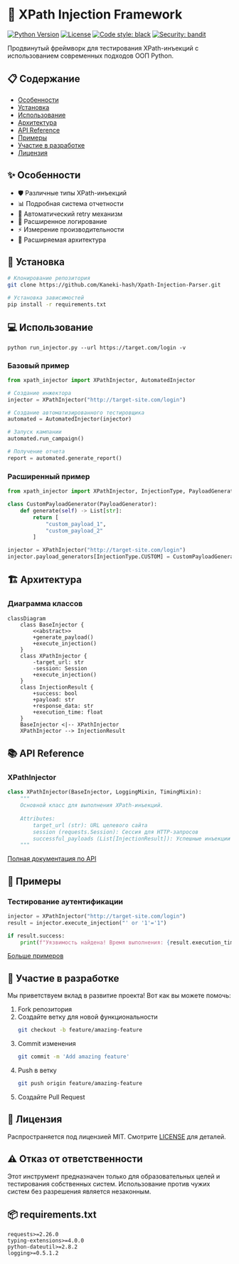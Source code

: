 # 🐍 XPath Injection Framework

[![Python Version](https://img.shields.io/badge/python-3.9%2B-blue.svg)](https://www.python.org/downloads/)
[![License](https://img.shields.io/badge/license-MIT-green.svg)](LICENSE)
[![Code style: black](https://img.shields.io/badge/code%20style-black-000000.svg)](https://github.com/psf/black)
[![Security: bandit](https://img.shields.io/badge/security-bandit-yellow.svg)](https://github.com/PyCQA/bandit)

Продвинутый фреймворк для тестирования XPath-инъекций с использованием современных подходов ООП Python.

## 📋 Содержание

- [Особенности](#особенности)
- [Установка](#установка)
- [Использование](#использование)
- [Архитектура](#архитектура)
- [API Reference](#api-reference)
- [Примеры](#примеры)
- [Участие в разработке](#участие-в-разработке)
- [Лицензия](#лицензия)

## ✨ Особенности

- 🛡️ Различные типы XPath-инъекций
- 📊 Подробная система отчетности
- 🔄 Автоматический retry механизм
- 📝 Расширенное логирование
- ⚡ Измерение производительности
- 🔌 Расширяемая архитектура

## 🚀 Установка

```bash
# Клонирование репозитория
git clone https://github.com/Kaneki-hash/Xpath-Injection-Parser.git

# Установка зависимостей
pip install -r requirements.txt
```

## 💻 Использование

```
python run_injector.py --url https://target.com/login -v 
```

### Базовый пример

```python
from xpath_injector import XPathInjector, AutomatedInjector

# Создание инжектора
injector = XPathInjector("http://target-site.com/login")

# Создание автоматизированного тестировщика
automated = AutomatedInjector(injector)

# Запуск кампании
automated.run_campaign()

# Получение отчета
report = automated.generate_report()
```

### Расширенный пример

```python
from xpath_injector import XPathInjector, InjectionType, PayloadGenerator

class CustomPayloadGenerator(PayloadGenerator):
    def generate(self) -> List[str]:
        return [
            "custom_payload_1",
            "custom_payload_2"
        ]

injector = XPathInjector("http://target-site.com/login")
injector.payload_generators[InjectionType.CUSTOM] = CustomPayloadGenerator()
```

## 🏗️ Архитектура

### Диаграмма классов

```mermaid
classDiagram
    class BaseInjector {
        <<abstract>>
        +generate_payload()
        +execute_injection()
    }
    class XPathInjector {
        -target_url: str
        -session: Session
        +execute_injection()
    }
    class InjectionResult {
        +success: bool
        +payload: str
        +response_data: str
        +execution_time: float
    }
    BaseInjector <|-- XPathInjector
    XPathInjector --> InjectionResult
```

## 📚 API Reference

### XPathInjector

```python
class XPathInjector(BaseInjector, LoggingMixin, TimingMixin):
    """
    Основной класс для выполнения XPath-инъекций.
    
    Attributes:
        target_url (str): URL целевого сайта
        session (requests.Session): Сессия для HTTP-запросов
        successful_payloads (List[InjectionResult]): Успешные инъекции
    """
```

[Полная документация по API](docs/API.md)

## 📝 Примеры

### Тестирование аутентификации

```python
injector = XPathInjector("http://target-site.com/login")
result = injector.execute_injection("' or '1'='1")

if result.success:
    print(f"Уязвимость найдена! Время выполнения: {result.execution_time}")
```

[Больше примеров](docs/examples/)

## 🤝 Участие в разработке

Мы приветствуем вклад в развитие проекта! Вот как вы можете помочь:

1. Fork репозитория
2. Создайте ветку для новой функциональности
   ```bash
   git checkout -b feature/amazing-feature
   ```
3. Commit изменения
   ```bash
   git commit -m 'Add amazing feature'
   ```
4. Push в ветку
   ```bash
   git push origin feature/amazing-feature
   ```
5. Создайте Pull Request

## 📄 Лицензия

Распространяется под лицензией MIT. Смотрите [LICENSE](LICENSE) для деталей.

## ⚠️ Отказ от ответственности

Этот инструмент предназначен только для образовательных целей и тестирования собственных систем. Использование против чужих систем без разрешения является незаконным.

## 📦 requirements.txt

```
requests>=2.26.0
typing-extensions>=4.0.0
python-dateutil>=2.8.2
logging>=0.5.1.2
```
